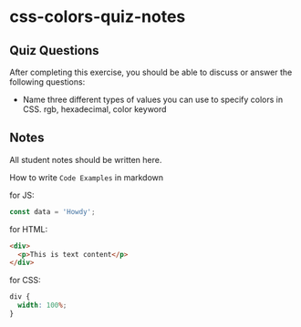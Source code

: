 # css-colors-quiz-notes

## Quiz Questions

After completing this exercise, you should be able to discuss or answer the following questions:

- Name three different types of values you can use to specify colors in CSS.
  rgb, hexadecimal, color keyword

## Notes

All student notes should be written here.

How to write `Code Examples` in markdown

for JS:

```javascript
const data = 'Howdy';
```

for HTML:

```html
<div>
  <p>This is text content</p>
</div>
```

for CSS:

```css
div {
  width: 100%;
}
```
